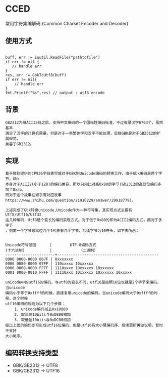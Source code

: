 
# CCED
常用字符集编解码 (Common Charset Encoder and Decoder)

## 使用方式
```golang
    
buff, err := ioutil.ReadFile("pathtofile")
if err != nil {
   // handle err
}
res, err := GbkToUtf8(buff)
if err != nil{
    // handle err
}
fmt.Printf("%s",res) // output : utf8 encode
```

## 背景
    GB2312为继ACII2码之后，支持中文编码的一个国标性编码标准，不过收录汉字6763个，虽然基本
    满足了汉字的计算机需要，但是对于一些繁体字和汉字不能处理，后继GBK是对于GB2312的扩展规范，
    兼容于GB2312。

## 实现 

    基于微软提供的CP936字码表完成对于GBK到Unicode编码的转换工作，由于Gbk编码是两个字节，Gbk
    本身对于ACII2(小于128)的编码兼容，所以只用比对高0x80的字节(Gb2312的高低位编码多加了0xao，
    而对于这个故事在知乎有对应故事https://www.zhihu.com/question/21918229/answer/29918779)。
    
    上述完成了Gbk转换unicode,Unicode作为一种符号集，其实现方式主要有Utf8/Utf16/Utf32
    这几种编码，Utf8是个变长的编码实现方式。对于低于0x80的即为ACII2编码方式，而对于多字节
    ，则第一个字节最高位几个1代表有几个字节，后续字节为10开头，如下表所示：
    
    
    Unicode符号范围      |        UTF-8编码方式
    (十六进制)           |            （二进制）
    ----------------------+---------------------------------------------
    0000 0000-0000 007F | 0xxxxxxx
    0000 0080-0000 07FF | 110xxxxx 10xxxxxx
    0000 0800-0000 FFFF | 1110xxxx 10xxxxxx 10xxxxxx
    0001 0000-0010 FFFF | 11110xxx 10xxxxxx 10xxxxxx 10xxxxx
    
    unicode中的utf16的编码，与utf8的变长不同，utf16是按照16位也就是2个字节来编码，当unicode
    编码小于等于0xffff的时候，直接复用unicode的编码。当unicode编码大于0xffff的时候，这个时候
    utf16编码的规则为以下几个步骤：
        1. unicode编码减去0x10000
        2. 取高位10bits与0xD800相加
        3. 取低位10bits与0xDC00相加
    经过上面的编码即可形成utf16位编码，但是utf16有大小尾编码序，后续更新再做说明，暂时不支持
    大小尾序。 

## 编码转换支持类型

- GBK/GB2312 -> UTF8
- GBK/GB2312 -> UTF16